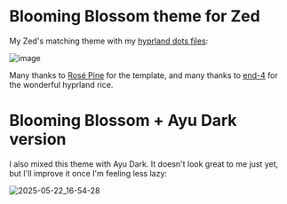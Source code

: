 
# Blooming Blossom theme for Zed

My Zed's matching theme with my [hyprland dots files](https://github.com/iluvgirlswithglasses/dots-hyprland):

![image](https://github.com/user-attachments/assets/5d719ef2-73da-43b9-aeec-6cded5dc903e)

Many thanks to [Rosé Pine](github.com/rose-pine/zed) for the template, and many thanks to [end-4](github.com/end-4/dots-hyprland) for the wonderful hyprland rice.

# Blooming Blossom + Ayu Dark version

I also mixed this theme with Ayu Dark. It doesn't look great to me just yet, but I'll improve it once I'm feeling less lazy:

![2025-05-22_16-54-28](https://github.com/user-attachments/assets/24dd42c6-5ac0-4b58-be5a-7a0474a4c641)
